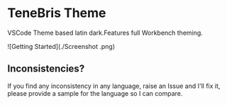 # TeneBris Theme

VSCode Theme based latin dark.Features full Workbench theming.

![Getting Started](./Screenshot .png)

## Inconsistencies?
If you find any inconsistency in any language, raise an Issue and I'll fix it, please provide a sample for the language so I can compare.

